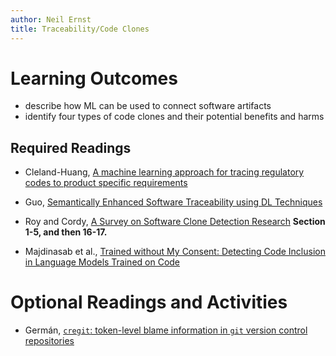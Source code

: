 ```yaml
---
author: Neil Ernst
title: Traceability/Code Clones
---
```


# Learning Outcomes
- describe how ML can be used to connect software artifacts
- identify four types of code clones and their potential benefits and harms


## Required Readings

* Cleland-Huang, [A machine learning approach for tracing regulatory codes to product specific requirements](https://dl.acm.org/doi/pdf/10.1145/1806799.1806825)
* Guo, [Semantically Enhanced Software Traceability using DL Techniques](https://ieeexplore.ieee.org/abstract/document/7985645)

* Roy and Cordy, [A Survey on Software Clone Detection Research](https://research.cs.queensu.ca/TechReports/Reports/2007-541.pdf) **Section 1-5, and then 16-17.**
* Majdinasab et al., [Trained without My Consent: Detecting Code Inclusion in Language Models Trained on Code](https://www.semanticscholar.org/paper/Trained-without-My-Consent%3A-Detecting-Code-in-on-Majdinasab-Nikanjam/266d35fa042220236d25b8f7101914a44df4febd)

# Optional Readings and Activities

* Germán, [`cregit`: token-level blame information in `git` version control repositories](https://link.springer.com/article/10.1007/s10664-019-09704-x)
